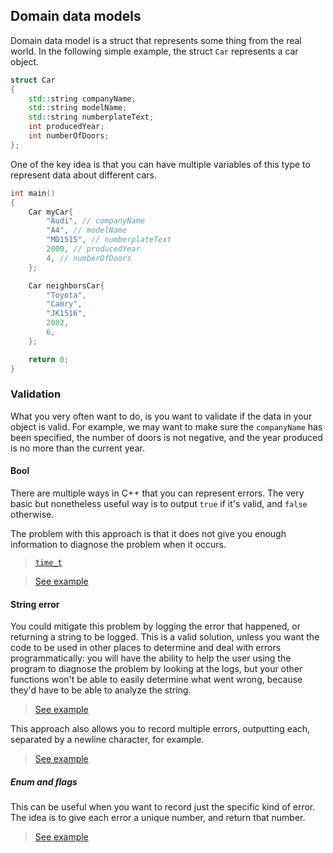 
## Domain data models

Domain data model is a struct that represents some thing from the real world.
In the following simple example, the struct `Car` represents a car object.

```cpp
struct Car
{
    std::string companyName;
    std::string modelName;
    std::string numberplateText;
    int producedYear;
    int numberOfDoors;
};
```

One of the key idea is that you can have multiple variables of this type 
to represent data about different cars.

```cpp
int main()
{
    Car myCar{
        "Audi", // companyName
        "A4", // modelName
        "MD1515", // numberplateText
        2000, // producedYear
        4, // numberOfDoors
    };

    Car neighborsCar{
        "Toyota",
        "Camry",
        "JK1516",
        2002,
        6,
    };

    return 0;
}
```

### Validation

What you very often want to do, 
is you want to validate if the data in your object is valid.
For example, we may want to make sure the `companyName` has been specified,
the number of doors is not negative,
and the year produced is no more than the current year.

#### Bool

There are multiple ways in C++ that you can represent errors.
The very basic but nonetheless useful way is to output `true` if it's valid,
and `false` otherwise.

The problem with this approach is that it does not give you enough information
to diagnose the problem when it occurs.

> [`time_t`](https://en.cppreference.com/w/cpp/chrono/c/time_t)

> [See example](validation/bool_example.cpp)

#### String error

You could mitigate this problem by logging the error that happened,
or returning a string to be logged.
This is a valid solution, unless you want the code to be
used in other places to determine and deal with errors programmatically:
you will have the ability to help the user using the program to diagnose the problem
by looking at the logs, but your other functions won't be able to
easily determine what went wrong, because they'd have to be able to
analyze the string. 

> [See example](validation/string_example.cpp)

This approach also allows you to record multiple errors, outputting each,
separated by a newline character, for example.

> [See example](validation/string_multiline_example.cpp)


##### Enum and flags

This can be useful when you want to record just the specific kind of error.
The idea is to give each error a unique number, and return that number.

> [See example](validation/enum_example.cpp)
